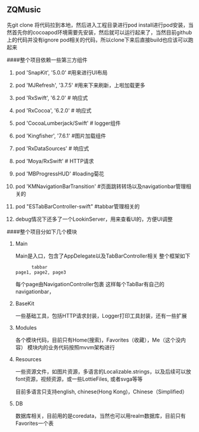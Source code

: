 ## ZQMusic

先git clone 将代码拉到本地，然后进入工程目录进行pod install进行pod安装，当然首先你的cocoapod环境需要先安装，然后就可以运行起来了，当然目前github上的代码并没有ignore  pod相关的代码，所以clone下来后直接build也应该可以跑起来


####整个项目依赖一些第三方组件

1. pod 'SnapKit', '5.0.0' #用来进行UI布局
2. pod 'MJRefresh', '3.7.5' #用来下来刷新，上啦加载更多
3. pod 'RxSwift', '6.2.0' # 响应式
4. pod 'RxCocoa', '6.2.0' # 响应式
5. pod 'CocoaLumberjack/Swift' # logger组件
6. pod 'Kingfisher', '7.6.1' #图片加载组件
7. pod 'RxDataSources' # 响应式
8. pod 'Moya/RxSwift' # HTTP请求
9. pod 'MBProgressHUD' #loading菊花
10. pod 'KMNavigationBarTransition' #页面跳转转场以及navigationbar管理相关的
11. pod "ESTabBarController-swift"  #tabbar管理相关的

12. debug情况下还多了一个LookinServer，用来查看UI的，方便UI调整


####整个项目分如下几个模块

1. Main
	
	Main是入口，包含了AppDelegate以及TabBarController相关
	整个框架如下
	
	```
		  tabbar
	page1, page2, page3
	```
				
	每个page由NavigationController包裹
	这样每个TabBar有自己的navigationbar，
	
2. BaseKit

	一些基础工具，包括HTTP请求封装，Logger打印工具封装，还有一些扩展

3. Modules

	各个模块代码，目前只有Home(搜索)，Favorites（收藏），Me（这个没内容）
	模块内的业务代码按照mvvm架构进行
4. Resources

	一些资源文件，如图片资源，多语言的Localizable.strings，以及后续可以放font资源，视频资源，或一些LottieFiles,
	或者svga等等

	目前多语言只支持english, chinese(Hong Kong)，Chinese（Simplified）

5. DB
	
	数据库相关，目前用的是coredata，当然也可以用realm数据库，目前只有Favorites一个表